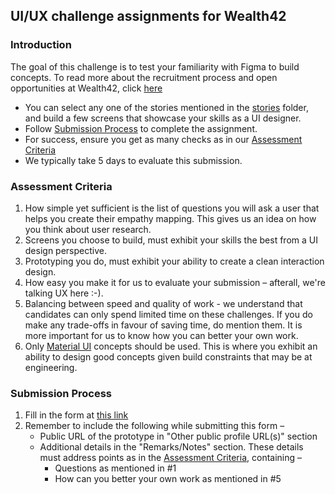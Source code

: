 ## UI/UX challenge assignments for Wealth42

### Introduction
The goal of this challenge is to test your familiarity with Figma to build concepts. To read more about the recruitment process and open opportunities at Wealth42, click [here](http://bit.ly/w42-careers)

*   You can select any one of the stories mentioned in the [stories](../stories/) folder, and build a few screens that showcase your skills as a UI designer. 
*   Follow [Submission Process](#submission-process) to complete the assignment.
*   For success, ensure you get as many checks as in our [Assessment Criteria](#assessment-criteria)
*   We typically take 5 days to evaluate this submission.

### Assessment Criteria
1. How simple yet sufficient is the list of questions you will ask a user that helps you create their empathy mapping. This gives us an idea on how you think about user research.
2. Screens you choose to build, must exhibit your skills the best from a UI design perspective.
3. Prototyping you do, must exhibit your ability to create a clean interaction design.
4. How easy you make it for us to evaluate your submission – afterall, we're talking UX here :-). 
5. Balancing between speed and quality of work - we understand that candidates can only spend limited time on these challenges. If you do make any trade-offs in favour of saving time, do mention them. It is more important for us to know how you can better your own work.
6. Only [Material UI](https://material-ui.com) concepts should be used. This is where you exhibit an ability to design good concepts given build constraints that may be at engineering.

### Submission Process
1. Fill in the form at [this link](https://bit.ly/w42-isdr)
2. Remember to include the following while submitting this form –
    * Public URL of the prototype in "Other public profile URL(s)" section
    * Additional details in the "Remarks/Notes" section. These details must address points as in the [Assessment Criteria](#assessment-criteria), containing –
        * Questions as mentioned in #1
        * How can you better your own work as mentioned in #5
